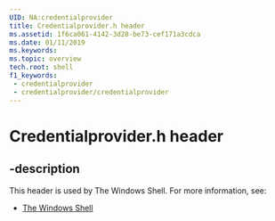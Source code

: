 ```yaml
---
UID: NA:credentialprovider
title: Credentialprovider.h header
ms.assetid: 1f6ca061-4142-3d28-be73-cef171a3cdca
ms.date: 01/11/2019
ms.keywords: 
ms.topic: overview
tech.root: shell
f1_keywords:
 - credentialprovider
 - credentialprovider/credentialprovider
---
```


# Credentialprovider.h header


## -description

This header is used by The Windows Shell. For more information, see:

- [The Windows Shell](../_shell/index.md)


